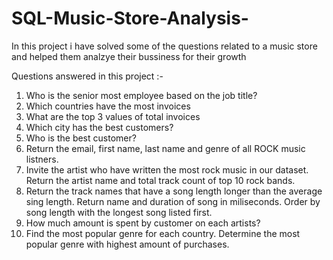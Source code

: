 # SQL-Music-Store-Analysis-
In this project i have solved some of the questions related to a music store and helped them analzye their bussiness for their growth

Questions answered in this project :-

1. Who is the senior most employee based on the job title?
2. Which countries have the most invoices
3. What are the top 3 values of total invoices
4. Which city has the best customers?
5. Who is the best customer?
6. Return the email, first name, last name and genre of all ROCK music listners.
7. Invite the artist who have written the most rock music in our dataset. Return the artist name and total track count of top 10 rock bands.
8. Return the track names that have a song length longer than the average sing length. Return name and duration of song in miliseconds. Order by song length with the longest song listed first.
9. How much amount is spent by customer on each artists?
10. Find the most popular genre for each country. Determine the most popular genre with highest amount of purchases.
    
